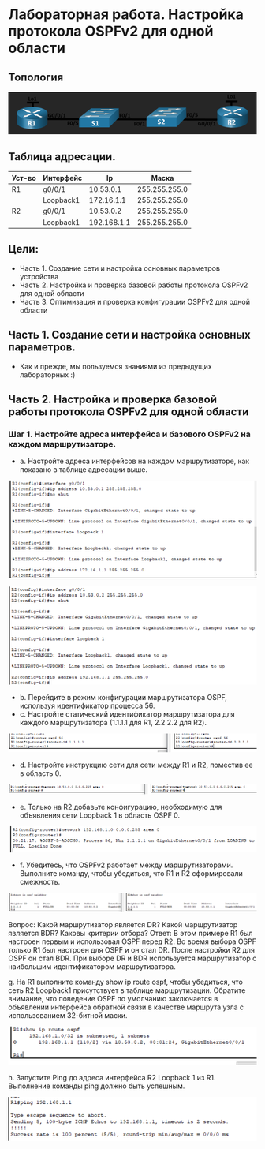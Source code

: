 # Лабораторная работа. Настройка протокола OSPFv2 для одной области

## Топология


![](https://github.com/Despirant/Desp_Labs/blob/main/pics/Labs10Topology.PNG)


## Таблица адресации.

| Уст-во  | Интерфейс  | Ip  | Маска  |
|---|---|---|---|
| R1  | g0/0/1  | 10.53.0.1  | 255.255.255.0  |
|   | Loopback1  | 172.16.1.1  | 255.255.255.0  |
| R2  | g0/0/1  | 10.53.0.2  | 255.255.255.0  |
|   | Loopback1  | 192.168.1.1  | 255.255.255.0|

## Цели:
 - Часть 1. Создание сети и настройка основных параметров устройства
 - Часть 2. Настройка и проверка базовой работы протокола  OSPFv2 для одной области
 - Часть 3. Оптимизация и проверка конфигурации OSPFv2 для одной области

## Часть 1. Создание сети и настройка основных параметров. 

- Как и прежде, мы пользуемся знаниями из предыдущих лабораторных :)

## Часть 2. Настройка и проверка базовой работы протокола OSPFv2 для одной области

### Шаг 1. Настройте адреса интерфейса и базового OSPFv2 на каждом маршрутизаторе.

 - a.	Настройте адреса интерфейсов на каждом маршрутизаторе, как показано в таблице адресации выше.

![](https://github.com/Despirant/Desp_Labs/blob/main/pics/Labs10R1_1.PNG)


![](https://github.com/Despirant/Desp_Labs/blob/main/pics/Labs10R2_1.PNG)


 - b.	Перейдите в режим конфигурации маршрутизатора OSPF, используя идентификатор процесса 56.
 - c.	Настройте статический идентификатор маршрутизатора для каждого маршрутизатора (1.1.1.1 для R1, 2.2.2.2 для R2).

![](https://github.com/Despirant/Desp_Labs/blob/main/pics/Labs10R1_R2_1.PNG)

 - d.	Настройте инструкцию сети для сети между R1 и R2, поместив ее в область 0.

![](https://github.com/Despirant/Desp_Labs/blob/main/pics/Labs10R1_R2_2.PNG)

 - e.	Только на R2 добавьте конфигурацию, необходимую для объявления сети Loopback 1 в область OSPF 0.

![](https://github.com/Despirant/Desp_Labs/blob/main/pics/Labs10R2_2.PNG)

 - f.	Убедитесь, что OSPFv2 работает между маршрутизаторами. Выполните команду, чтобы убедиться, что R1 и R2 сформировали смежность.

![](https://github.com/Despirant/Desp_Labs/blob/main/pics/Labs10R1_R2_3.PNG)


Вопрос:
Какой маршрутизатор является DR? Какой маршрутизатор является BDR? Каковы критерии отбора?
Ответ: 
В этом примере R1 был настроен первым и использовал OSPF перед R2. Во время выбора OSPF только R1 был настроен для OSPF и он стал DR. После настройки R2 для OSPF он стал BDR. При выборе DR и BDR используется маршрутизатор с наибольшим идентификатором маршрутизатора.

g.	На R1 выполните команду show ip route ospf, чтобы убедиться, что сеть R2 Loopback1 присутствует в таблице маршрутизации. Обратите внимание, что поведение OSPF по умолчанию заключается в объявлении интерфейса обратной связи в качестве маршрута узла с использованием 32-битной маски.

![](https://github.com/Despirant/Desp_Labs/blob/main/pics/Labs10R1_2.PNG)


h.	Запустите Ping до  адреса интерфейса R2 Loopback 1 из R1. Выполнение команды ping должно быть успешным.

![](https://github.com/Despirant/Desp_Labs/blob/main/pics/Labs10R1_3.PNG)



